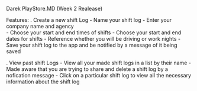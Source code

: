 Darek PlayStore.MD
(Week 2 Realease)

  Features:
. Create a new shift Log - Name your shift log
                         - Enter your company name and agency  
                         - Choose your start and end times of shifts
 			                   - Choose your start and end dates for shifts
                         - Reference whether you will be driving or work nights
                         - Save your shift log to the app and be notified by a message of it being 
                           saved

. View past shift Logs - View all your made shift logs in a list by their name
                       - Made aware that you are trying to share and delete a shift log by a nofication
                         message 
                       - Click on a particular shift log to view all the necessary information about
			                   the shift log 

